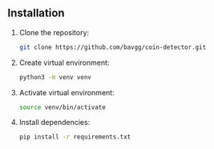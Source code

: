 ## Installation

1. Clone the repository:
   ```bash
   git clone https://github.com/bavgg/coin-detector.git
   ```

2. Create virtual environment:
   ```bash
   python3 -m venv venv
   ```

3. Activate virtual environment:
   ```bash
   source venv/bin/activate    
   ```
4. Install dependencies:
   ```bash
   pip install -r requirements.txt      
   ```
